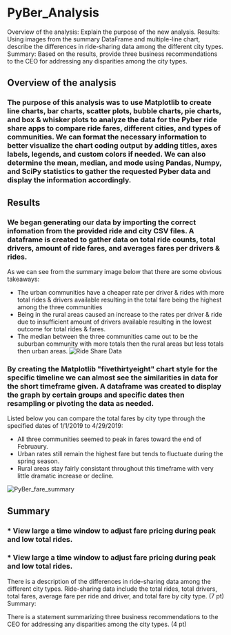 # PyBer_Analysis

Overview of the analysis: Explain the purpose of the new analysis.
Results: Using images from the summary DataFrame and multiple-line chart, describe the differences in ride-sharing data among the different city types.
Summary: Based on the results, provide three business recommendations to the CEO for addressing any disparities among the city types.

## Overview of the analysis
### The purpose of this analysis was to use Matplotlib to create line charts, bar charts, scatter plots, bubble charts, pie charts, and box & whisker plots to analyze the data for the Pyber ride share apps to compare ride fares, different cities, and types of communities. We can format the necessary information to better visualize the chart coding output by adding titles, axes labels, legends, and custom colors if needed. We can also determine the mean, median, and mode using Pandas, Numpy, and SciPy statistics to gather the requested Pyber data and display the information accordingly.

## Results
### We began generating our data by importing the correct infomation from the provided ride and city CSV files. A dataframe is created to gather data on total ride counts, total drivers, amount of ride fares, and averages fares per drivers & rides.

As we can see from the summary image below that there are some obvious takeaways:
  * The urban communities have a cheaper rate per driver & rides with more total rides & drivers available resulting in the total fare being the highest among the three communities
  * Being in the rural areas caused an increase to the rates per driver & ride due to insufficient amount of drivers available resulting in the lowest outcome for total rides & fares.
  * The median between the three communities came out to be the suburban community with more totals then the rural areas but less totals then urban areas.
![Ride Share Data](https://user-images.githubusercontent.com/118647523/212169903-19a12395-6a60-433b-9587-3c9d41fac6ff.png)

### By creating the  Matplotlib "fivethirtyeight" chart style for the specific timeline we can almost see the similarities in data for the short timeframe given. A dataframe was created to display the graph by certain groups and specific dates then resampling or pivoting the data as needed.
Listed below you can compare the total fares by city type through the specified dates of 1/1/2019 to 4/29/2019:
  * All three communities seemed to peak in fares toward the end of Februaury.
  * Urban rates still remain the highest fare but tends to fluctuate during the spring season.
  * Rural areas stay fairly consistant throughout this timeframe with very little dramatic increase or decline.

![PyBer_fare_summary](https://user-images.githubusercontent.com/118647523/212168005-17d369f4-fe5a-4a5a-aba2-93f550707f2f.png)

## Summary 
### * View large a time window to adjust fare pricing during peak and low total rides.
### * View large a time window to adjust fare pricing during peak and low total rides.

There is a description of the differences in ride-sharing data among the different city types. Ride-sharing data include the total rides, total drivers, total fares, average fare per ride and driver, and total fare by city type. (7 pt)
Summary:

There is a statement summarizing three business recommendations to the CEO for addressing any disparities among the city types. (4 pt)



